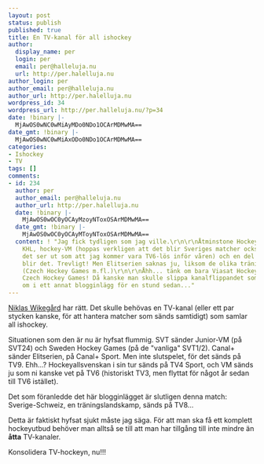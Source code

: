 ```yaml
---
layout: post
status: publish
published: true
title: En TV-kanal för all ishockey
author:
  display_name: per
  login: per
  email: per@halleluja.nu
  url: http://per.halelluja.nu
author_login: per
author_email: per@halleluja.nu
author_url: http://per.halelluja.nu
wordpress_id: 34
wordpress_url: http://per.halleluja.nu/?p=34
date: !binary |-
  MjAwOS0wNC0wMiAyMDo0NDo1OCArMDMwMA==
date_gmt: !binary |-
  MjAwOS0wNC0wMiAxODo0NDo1OCArMDMwMA==
categories:
- Ishockey
- TV
tags: []
comments:
- id: 234
  author: per
  author_email: per@halleluja.nu
  author_url: http://per.halelluja.nu
  date: !binary |-
    MjAwOS0wOC0yOCAyMzoyNToxOSArMDMwMA==
  date_gmt: !binary |-
    MjAwOS0wOC0yOCAyMToyNToxOSArMDMwMA==
  content: ! "Jag fick tydligen som jag ville.\r\n\r\nÅtminstone Hockeyallsvenskan,
    KHL, hockey-VM (hoppas verkligen att det blir Sveriges matcher också, eftersom
    det ser ut som att jag kommer vara TV6-lös inför våren) och en del NHL-matcher
    blir det. Trevligt! Men Elitserien saknas ju, liksom de olika träningsturneringarna
    (Czech Hockey Games m.fl.)\r\n\r\nÅhh... tänk om bara Viasat Hockey skulle sända
    Czech Hockey Games! Då kanske man skulle slippa kanalflippandet som jag skrev
    om i ett annat blogginlägg för en stund sedan..."
---
```

<p><a href="http://nyheter24.se/sport/blogg/niklas-wikegard/">Niklas Wikegård</a> har rätt. Det skulle behövas en TV-kanal (eller ett par stycken kanske, för att hantera matcher som sänds samtidigt) som samlar all ishockey.</p>
<p>Situationen som den är nu är hyfsat flummig. SVT sänder Junior-VM (på SVT24) och Sweden Hockey Games (på de "vanliga" SVT1/2). Canal+ sänder Elitserien, på Canal+ Sport. Men inte slutspelet, för det sänds på TV9. Ehh...? Hockeyallsvenskan i sin tur sänds på TV4 Sport, och VM sänds ju som ni kanske vet på TV6 (historiskt TV3, men flyttat för något år sedan till TV6 istället).</p>
<p>Det som föranledde det här blogginlägget är slutligen denna match: Sverige-Schweiz, en träningslandskamp, sänds på TV8...</p>
<p>Detta är faktiskt hyfsat sjukt måste jag säga. För att man ska få ett komplett hockeyutbud behöver man alltså se till att man har tillgång till inte mindre än <strong>åtta</strong> TV-kanaler.</p>
<p>Konsolidera TV-hockeyn, nu!!!</p>
